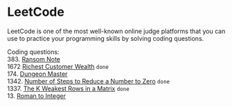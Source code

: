 # LeetCode

LeetCode is one of the most well-known online judge platforms that 
you can use to practice your programming skills by solving coding questions.

Coding questions:
<br>383. [Ransom Note](https://github.com/DmitryEllison/LeetCode/blob/5bad2f33a5c2cee0d8df6a5b290b7f425d82bfee/src/main/java/RansomNote/README.md)
<br>1672 [Richest Customer Wealth](https://github.com/DmitryEllison/LeetCode/blob/c352ad01ada38fcc799b55eed76ebc3e524d3c54/src/main/java/RichestCustomerWealth/README.md) 
```done```
<br>174. [Dungeon Master](https://github.com/DmitryEllison/LeetCode/blob/f84cdde1275c40815673bf82f83ae4c4f726fa40/src/main/java/DungeonGame/README.md)
<br>1342. [Number of Steps to Reduce a Number to Zero](https://github.com/DmitryEllison/LeetCode/blob/065df011f03b804ef0f157fa0cd72ffa32670156/src/main/java/NumberOfStepsToReduceANumberToZero/README.md) ```done```
<br>1337. [The K Weakest Rows in a Matrix](https://github.com/DmitryEllison/LeetCode/blob/18911a8acbca440a8344f680a62fa047d709ffb3/src/main/java/TheKWeakestRowsInAMatrix/README.md) ```done```
<br>13. [Roman to Integer]()
